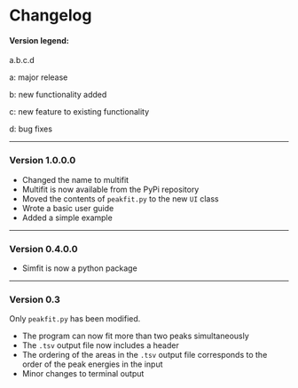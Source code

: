 # Changelog

#### Version legend:

 a.b.c.d
 
 a: major release
 
 b: new functionality added
 
 c: new feature to existing functionality
 
 d: bug fixes

---

### Version 1.0.0.0

- Changed the name to multifit
- Multifit is now available from the PyPi repository
- Moved the contents of `peakfit.py` to the new `UI` class
- Wrote a basic user guide
- Added a simple example

---

### Version 0.4.0.0

- Simfit is now a python package

---

### Version 0.3

Only `peakfit.py` has been modified.

- The program can now fit more than two peaks simultaneously
- The `.tsv` output file now includes a header
- The ordering of the areas in the `.tsv` output file corresponds to the order of the peak energies in the input
- Minor changes to terminal output

